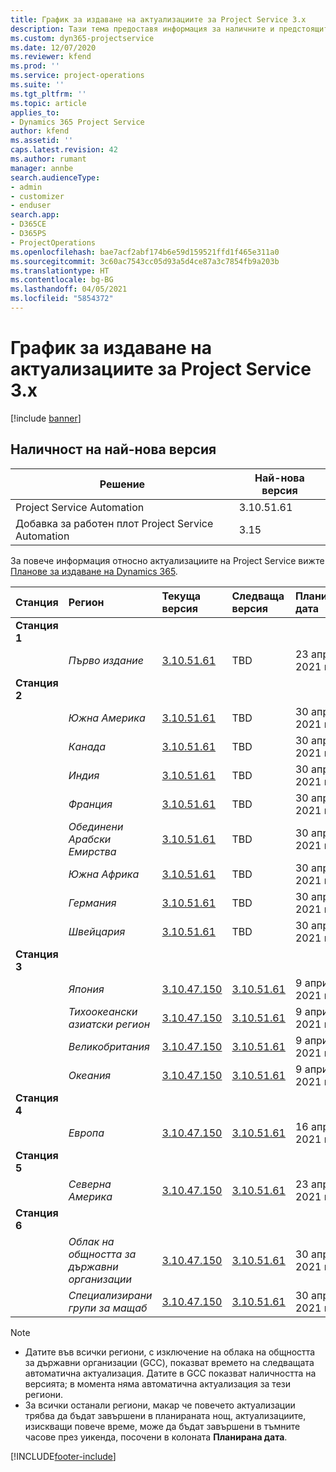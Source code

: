 ```yaml
---
title: График за издаване на актуализациите за Project Service 3.x
description: Тази тема предоставя информация за наличните и предстоящите издания на Dynamics 365 Project Service Automation.
ms.custom: dyn365-projectservice
ms.date: 12/07/2020
ms.reviewer: kfend
ms.prod: ''
ms.service: project-operations
ms.suite: ''
ms.tgt_pltfrm: ''
ms.topic: article
applies_to:
- Dynamics 365 Project Service
author: kfend
ms.assetid: ''
caps.latest.revision: 42
ms.author: rumant
manager: annbe
search.audienceType:
- admin
- customizer
- enduser
search.app:
- D365CE
- D365PS
- ProjectOperations
ms.openlocfilehash: bae7acf2abf174b6e59d159521ffd1f465e311a0
ms.sourcegitcommit: 3c60ac7543cc05d93a5d4ce87a3c7854fb9a203b
ms.translationtype: HT
ms.contentlocale: bg-BG
ms.lasthandoff: 04/05/2021
ms.locfileid: "5854372"
---
```

# <a name="update-release-schedule-for-project-service-3x"></a>График за издаване на актуализациите за Project Service 3.x

[!include [banner](../includes/psa-now-project-operations.md)]

## <a name="latest-version-availability"></a>Наличност на най-нова версия

| Решение  | Най-нова версия |
|-------|----|
| Project Service Automation    | 3.10.51.61 |
| Добавка за работен плот Project Service Automation                | 3.15          |

За повече информация относно актуализациите на Project Service вижте [Планове за издаване на Dynamics 365](https://docs.microsoft.com/dynamics365/release-plans/). 

| Станция  | Регион | Текуща версия | Следваща версия |  Планирана дата
| :---   | :---   | :---   | :---   |:---   |         
|<strong>Станция 1</strong> | |  |  | |
| | <i>Първо издание</i> | [3.10.51.61](whats-new-ur-30.md) | TBD | 23 април 2021 г.
|<strong>Станция 2</strong> | |  |  | |
| | <i>Южна Америка</i> | [3.10.51.61](whats-new-ur-30.md) | TBD | 30 април 2021 г.
| | <i>Канада</i> | [3.10.51.61](whats-new-ur-30.md) | TBD | 30 април 2021 г.
| | <i>Индия</i> | [3.10.51.61](whats-new-ur-30.md) | TBD | 30 април 2021 г.
| | <i>Франция</i> | [3.10.51.61](whats-new-ur-30.md) | TBD | 30 април 2021 г.
| | <i>Обединени Арабски Емирства</i> | [3.10.51.61](whats-new-ur-30.md) | TBD | 30 април 2021 г.
| | <i>Южна Африка</i> | [3.10.51.61](whats-new-ur-30.md) | TBD | 30 април 2021 г.
| | <i>Германия</i> | [3.10.51.61](whats-new-ur-30.md) | TBD | 30 април 2021 г.
| | <i>Швейцария</i> | [3.10.51.61](whats-new-ur-30.md) | TBD | 30 април 2021 г.
|<strong>Станция 3</strong> | |  |  | |
| | <i>Япония</i> | [3.10.47.150](whats-new-ur-29-5.md) | [3.10.51.61](whats-new-ur-30.md) | 9 април 2021 г.
| | <i>Тихоокеански азиатски регион</i> | [3.10.47.150](whats-new-ur-29-5.md) | [3.10.51.61](whats-new-ur-30.md) | 9 април 2021 г.
| | <i>Великобритания</i> | [3.10.47.150](whats-new-ur-29-5.md) | [3.10.51.61](whats-new-ur-30.md) | 9 април 2021 г.
| | <i>Океания</i> | [3.10.47.150](whats-new-ur-29-5.md) | [3.10.51.61](whats-new-ur-30.md) | 9 април 2021 г.
|<strong>Станция 4</strong> | |  |  | |
| | <i>Европа</i> | [3.10.47.150](whats-new-ur-29-5.md) | [3.10.51.61](whats-new-ur-30.md) | 16 април 2021 г.
|<strong>Станция 5</strong> | |  |  | |
| | <i>Северна Америка</i> | [3.10.47.150](whats-new-ur-29-5.md) | [3.10.51.61](whats-new-ur-30.md) | 23 април 2021 г.
|<strong>Станция 6</strong> | |  |  | |
| | <i>Облак на общността за държавни организации</i> | [3.10.47.150](whats-new-ur-29-5.md) | [3.10.51.61](whats-new-ur-30.md) | 30 април 2021 г.
| | <i>Специализирани групи за мащаб</i> | [3.10.47.150](whats-new-ur-29-5.md) | [3.10.51.61](whats-new-ur-30.md) | 30 април 2021 г.

>[!Note]
> - Датите във всички региони, с изключение на облака на общността за държавни организации (GCC), показват времето на следващата автоматична актуализация. Датите в GCC показват наличността на версията; в момента няма автоматична актуализация за тези региони.
> - За всички останали региони, макар че повечето актуализации трябва да бъдат завършени в планираната нощ, актуализациите, изискващи повече време, може да бъдат завършени в тъмните часове през уикенда, посочени в колоната **Планирана дата**.


[!INCLUDE[footer-include](../includes/footer-banner.md)]
